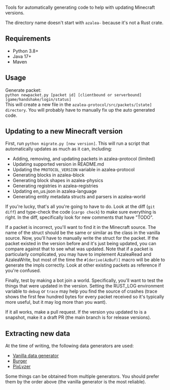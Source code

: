 Tools for automatically generating code to help with updating Minecraft versions.

The directory name doesn't start with `azalea-` because it's not a Rust crate.

## Requirements

-   Python 3.8+
-   Java 17+
-   Maven

## Usage

Generate packet:\
`python newpacket.py [packet id] [clientbound or serverbound] [game/handshake/login/status]`\
This will create a new file in the `azalea-protocol/src/packets/[state] directory`. You will probably have to manually fix up the auto generated code.

## Updating to a new Minecraft version

First, run `python migrate.py [new version]`. This will run a script that automatically updates as much as it can, including:

-   Adding, removing, and updating packets in azalea-protocol (limited)
-   Updating supported version in README.md
-   Updating the `PROTOCOL_VERSION` variable in azalea-protocol
-   Generating blocks in azalea-block
-   Generating block shapes in azalea-physics
-   Generating registries in azalea-registries
-   Updating en_us.json in azalea-language
-   Generating entity metadata structs and parsers in azalea-world

If you're lucky, that's all you're going to have to do.
Look at the diff (`git diff`) and type-check the code (`cargo check`) to make sure everything is right. In the diff, specifically look for new comments that have "TODO".

If a packet is incorrect, you'll want to find it in the Minecraft source. The name of the struct should be the same or similar as the class in the vanilla source. Now, you'll have to manually write the struct for the packet. If the packet existed in the version before and it's just being updated, you can compare against that to see what was updated. Note that if a packet is particularly complicated, you may have to implement AzaleaRead and AzaleaWrite, but most of the time the `#[derive(AzBuf)]` macro will be able to generate the impls correctly. Look at other existing packets as reference if you're confused.

Finally, test by making a bot join a world. Specifically, you'll want to test the things that were updated in the version. Setting the RUST_LOG environment variable to `debug` or `trace` may help you find the source of crashes (trace shows the first few hundred bytes for every packet received so it's typically more useful, but it may log more than you want).

If it all works, make a pull request. If the version you updated to is a snapshot, make it a draft PR (the main branch is for release versions).

## Extracting new data

At the time of writing, the following data generators are used:

-   [Vanilla data generator](https://minecraft.wiki/w/Minecraft_Wiki:Projects/wiki.vg_merge/Data_Generators)
-   [Burger](https://github.com/mat-1/Burger)
-   [PixLyzer](https://gitlab.bixilon.de/bixilon/pixlyzer)

Some things can be obtained from multiple generators. You should prefer them by the order above (the vanilla generator is the most reliable).
